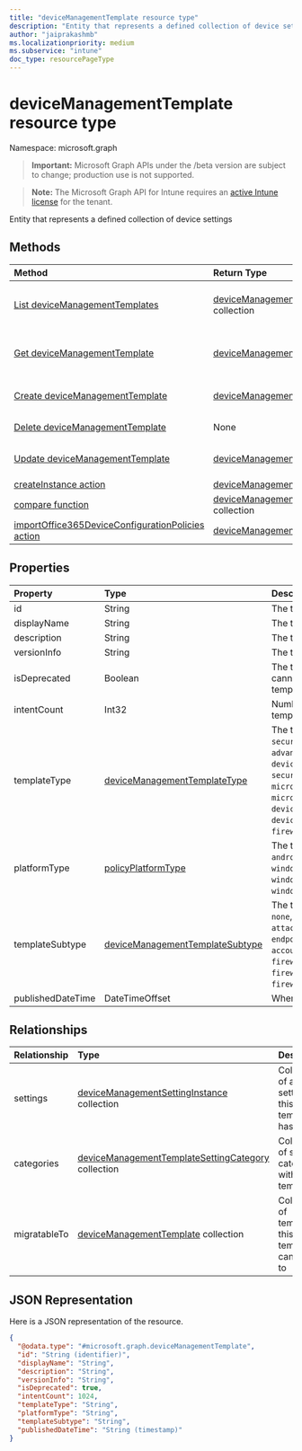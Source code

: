 ```yaml
---
title: "deviceManagementTemplate resource type"
description: "Entity that represents a defined collection of device settings"
author: "jaiprakashmb"
ms.localizationpriority: medium
ms.subservice: "intune"
doc_type: resourcePageType
---
```


# deviceManagementTemplate resource type

Namespace: microsoft.graph

> **Important:** Microsoft Graph APIs under the /beta version are subject to change; production use is not supported.

> **Note:** The Microsoft Graph API for Intune requires an [active Intune license](https://go.microsoft.com/fwlink/?linkid=839381) for the tenant.

Entity that represents a defined collection of device settings

## Methods
|Method|Return Type|Description|
|:---|:---|:---|
|[List deviceManagementTemplates](../api/intune-deviceintent-devicemanagementtemplate-list.md)|[deviceManagementTemplate](../resources/intune-deviceintent-devicemanagementtemplate.md) collection|List properties and relationships of the [deviceManagementTemplate](../resources/intune-deviceintent-devicemanagementtemplate.md) objects.|
|[Get deviceManagementTemplate](../api/intune-deviceintent-devicemanagementtemplate-get.md)|[deviceManagementTemplate](../resources/intune-deviceintent-devicemanagementtemplate.md)|Read properties and relationships of the [deviceManagementTemplate](../resources/intune-deviceintent-devicemanagementtemplate.md) object.|
|[Create deviceManagementTemplate](../api/intune-deviceintent-devicemanagementtemplate-create.md)|[deviceManagementTemplate](../resources/intune-deviceintent-devicemanagementtemplate.md)|Create a new [deviceManagementTemplate](../resources/intune-deviceintent-devicemanagementtemplate.md) object.|
|[Delete deviceManagementTemplate](../api/intune-deviceintent-devicemanagementtemplate-delete.md)|None|Deletes a [deviceManagementTemplate](../resources/intune-deviceintent-devicemanagementtemplate.md).|
|[Update deviceManagementTemplate](../api/intune-deviceintent-devicemanagementtemplate-update.md)|[deviceManagementTemplate](../resources/intune-deviceintent-devicemanagementtemplate.md)|Update the properties of a [deviceManagementTemplate](../resources/intune-deviceintent-devicemanagementtemplate.md) object.|
|[createInstance action](../api/intune-deviceintent-devicemanagementtemplate-createinstance.md)|[deviceManagementIntent](../resources/intune-deviceintent-devicemanagementintent.md)||
|[compare function](../api/intune-deviceintent-devicemanagementtemplate-compare.md)|[deviceManagementSettingComparison](../resources/intune-deviceintent-devicemanagementsettingcomparison.md) collection||
|[importOffice365DeviceConfigurationPolicies action](../api/intune-deviceintent-devicemanagementtemplate-importoffice365deviceconfigurationpolicies.md)|[deviceManagementIntent](../resources/intune-deviceintent-devicemanagementintent.md) collection||

## Properties
|Property|Type|Description|
|:---|:---|:---|
|id|String|The template ID|
|displayName|String|The template's display name|
|description|String|The template's description|
|versionInfo|String|The template's version information|
|isDeprecated|Boolean|The template is deprecated or not. Intents cannot be created from a deprecated template.|
|intentCount|Int32|Number of Intents created from this template.|
|templateType|[deviceManagementTemplateType](../resources/intune-deviceintent-devicemanagementtemplatetype.md)|The template's type. Possible values are: `securityBaseline`, `specializedDevices`, `advancedThreatProtectionSecurityBaseline`, `deviceConfiguration`, `custom`, `securityTemplate`, `microsoftEdgeSecurityBaseline`, `microsoftOffice365ProPlusSecurityBaseline`, `deviceCompliance`, `deviceConfigurationForOffice365`, `cloudPC`, `firewallSharedSettings`.|
|platformType|[policyPlatformType](../resources/intune-deviceintent-policyplatformtype.md)|The template's platform. Possible values are: `android`, `androidForWork`, `iOS`, `macOS`, `windowsPhone81`, `windows81AndLater`, `windows10AndLater`, `androidWorkProfile`, `windows10XProfile`, `all`.|
|templateSubtype|[deviceManagementTemplateSubtype](../resources/intune-deviceintent-devicemanagementtemplatesubtype.md)|The template's subtype. Possible values are: `none`, `firewall`, `diskEncryption`, `attackSurfaceReduction`, `endpointDetectionReponse`, `accountProtection`, `antivirus`, `firewallSharedAppList`, `firewallSharedIpList`, `firewallSharedPortlist`.|
|publishedDateTime|DateTimeOffset|When the template was published|

## Relationships
|Relationship|Type|Description|
|:---|:---|:---|
|settings|[deviceManagementSettingInstance](../resources/intune-deviceintent-devicemanagementsettinginstance.md) collection|Collection of all settings this template has|
|categories|[deviceManagementTemplateSettingCategory](../resources/intune-deviceintent-devicemanagementtemplatesettingcategory.md) collection|Collection of setting categories within the template|
|migratableTo|[deviceManagementTemplate](../resources/intune-deviceintent-devicemanagementtemplate.md) collection|Collection of templates this template can migrate to|

## JSON Representation
Here is a JSON representation of the resource.
<!-- {
  "blockType": "resource",
  "keyProperty": "id",
  "@odata.type": "microsoft.graph.deviceManagementTemplate"
}
-->
``` json
{
  "@odata.type": "#microsoft.graph.deviceManagementTemplate",
  "id": "String (identifier)",
  "displayName": "String",
  "description": "String",
  "versionInfo": "String",
  "isDeprecated": true,
  "intentCount": 1024,
  "templateType": "String",
  "platformType": "String",
  "templateSubtype": "String",
  "publishedDateTime": "String (timestamp)"
}
```
